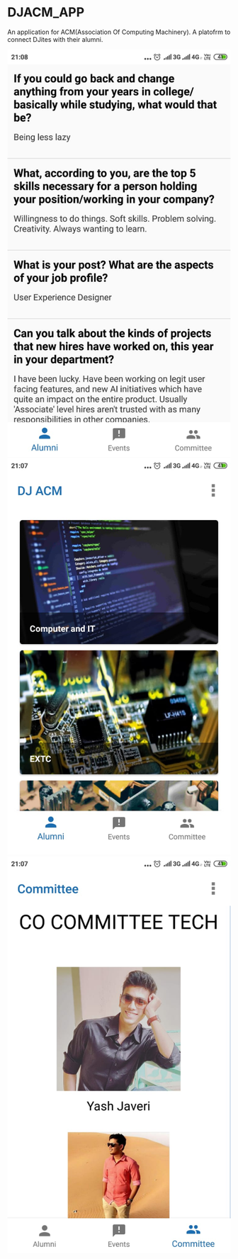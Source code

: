 # DJACM_APP
An application for ACM(Association Of Computing Machinery). A platofrm to connect DJites with their alumni. 

![SS1](/QA.jpeg)
![SS2](/Dept.jpeg)
![SS3](/Comm.jpeg)
